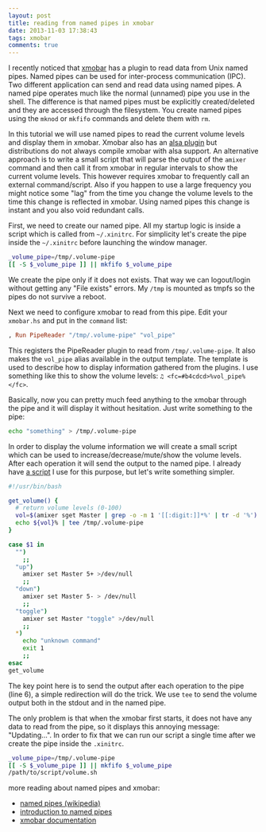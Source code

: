 ```yaml
---
layout: post
title: reading from named pipes in xmobar
date: 2013-11-03 17:38:43
tags: xmobar
comments: true
---
```


I recently noticed that [xmobar]([https://github.com/jaor/xmobar) has a plugin to read data from Unix named pipes. Named pipes can be used for inter-process communication (IPC). Two different application can send and read data using named pipes. A named pipe operates much like the normal (unnamed) pipe you use in the shell. The difference is that named pipes must be explicitly created/deleted and they are accessed through the filesystem. You create named pipes using the `mknod` or `mkfifo` commands and delete them with `rm`.

In this tutorial we will use named pipes to read the current volume levels and display them in xmobar. Xmobar also has an [alsa plugin](https://github.com/jaor/xmobar/blob/master/readme.md#volume-mixer-element-args-refreshrate) but distributions do not always compile xmobar with alsa support. An alternative approach is to write a small script that will parse the output of the `amixer` command and then call it from xmobar in regular intervals to show the current volume levels. This however requires xmobar to frequently call an external command/script. Also if you happen to use a large frequency you might notice some "lag" from the time you change the volume levels to the time this change is reflected in xmobar. Using named pipes this change is instant and you also void redundant calls.

First, we need to create our named pipe. All my startup logic is inside a script which is called from `~/.xinitrc`. For simplicity let's create the pipe inside the `~/.xinitrc` before launching the window manager.

```bash
_volume_pipe=/tmp/.volume-pipe
[[ -S $_volume_pipe ]] || mkfifo $_volume_pipe
```
We create the pipe only if it does not exists. That way we can logout/login without getting any "File exists" errors. My `/tmp` is mounted as tmpfs so the pipes do not survive a reboot.

Next we need to configure xmobar to read from this pipe. Edit your `xmobar.hs` and put in the `command` list:

``` haskell xmobar.hs
, Run PipeReader "/tmp/.volume-pipe" "vol_pipe"
```

This registers the PipeReader plugin to read from `/tmp/.volume-pipe`. It also makes the `vol_pipe` alias available in the output template. The template is used to describe how to display information gathered from the plugins. I use something like this to show the volume levels: `♫ <fc=#b4cdcd>%vol_pipe%</fc>`.

Basically, now you can pretty much feed anything to the xmobar through the pipe and it will display it without hesitation. Just write something to the pipe:

```bash
echo "something" > /tmp/.volume-pipe
```

In order to display the volume information we will create a small script which can be used to increase/decrease/mute/show the volume levels. After each operation it will send the output to the named pipe. I already have [a script](https://github.com/tlatsas/dotfiles/blob/master/bin/alsavol) I use for this purpose, but let's write something simpler.

```bash volume.sh
#!/usr/bin/bash

get_volume() {
  # return volume levels (0-100)
  vol=$(amixer sget Master | grep -o -m 1 '[[:digit:]]*%' | tr -d '%')
  echo ${vol}% | tee /tmp/.volume-pipe
}

case $1 in
  "")
    ;;
  "up")
    amixer set Master 5+ >/dev/null
    ;;
  "down")
    amixer set Master 5- > /dev/null
    ;;
  "toggle")
    amixer set Master "toggle" >/dev/null
    ;;
  *)
    echo "unknown command"
    exit 1
    ;;
esac
get_volume

```

The key point here is to send the output after each operation to the pipe (line 6), a simple redirection will do the trick. We use `tee` to send the volume output both in the stdout and in the named pipe.

The only problem is that when the xmobar first starts, it does not have any data to read from the pipe, so it displays this annoying message: "Updating...". In order to fix that we can run our script a single time after we create the pipe inside the `.xinitrc`.

```bash
_volume_pipe=/tmp/.volume-pipe
[[ -S $_volume_pipe ]] || mkfifo $_volume_pipe
/path/to/script/volume.sh
```

more reading about named pipes and xmobar:

- [named pipes (wikipedia)](https://en.wikipedia.org/wiki/Named_pipe)
- [introduction to named pipes](http://www.linuxjournal.com/article/2156)
- [xmobar documentation](https://github.com/jaor/xmobar/blob/master/readme.md)
